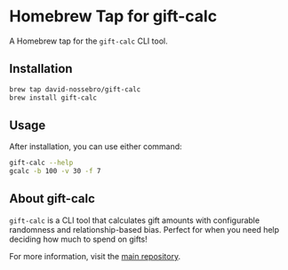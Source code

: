 # Homebrew Tap for gift-calc

A Homebrew tap for the `gift-calc` CLI tool.

## Installation

```bash
brew tap david-nossebro/gift-calc
brew install gift-calc
```

## Usage

After installation, you can use either command:

```bash
gift-calc --help
gcalc -b 100 -v 30 -f 7
```

## About gift-calc

`gift-calc` is a CLI tool that calculates gift amounts with configurable randomness and relationship-based bias. Perfect for when you need help deciding how much to spend on gifts!

For more information, visit the [main repository](https://github.com/david-nossebro/gift-calc).